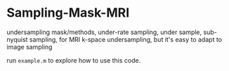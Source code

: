 # Sampling-Mask-MRI
 undersampling mask/methods, under-rate sampling, under sample, sub-nyquist sampling, for MRI k-space undersampling, but it's easy to adapt to image sampling



run `example.m` to explore how to use this code.

